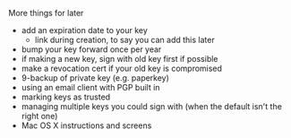 More things for later

* add an expiration date to your key
  - link during creation, to say you can add this later
* bump your key forward once per year
* if making a new key, sign with old key first if possible
* make a revocation cert if your old key is compromised
* 9-backup of private key (e.g. paperkey)
* using an email client with PGP built in
* marking keys as trusted
* managing multiple keys you could sign with (when the default isn't the right one)
* Mac OS X instructions and screens
